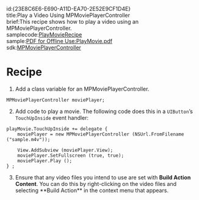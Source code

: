 id:{23E8C6E6-E690-A11D-EA70-2E52E9CF1D4E}  
title:Play a Video Using MPMoviePlayerController  
brief:This recipe shows how to play a video using an MPMoviePlayerController.  
samplecode:[PlayMovieRecipe](https://github.com/xamarin/recipes/tree/master/ios/media/video_and_photos/play_a_video_using_mpmovieplayercontroller)  
sample:[PDF for Offline Use:PlayMovie.pdf](http://staging-docs.xamarin.com/@api/deki/files/3288/=PlayMovieRecipe.pdf)  
sdk:[MPMoviePlayerController](http://developer.apple.com/library/ios/#documentation/mediaplayer/reference/MPMoviePlayerController_Class/Reference/Reference.html)  

<a name="Recipe" class="injected"></a>


# Recipe

1. Add a class variable for an MPMoviePlayerController.

```
MPMoviePlayerController moviePlayer;
```

<ol start="2"><li>Add code to play a movie. The following code does this in a <code>UIButton</code>’s <code>TouchUpInside</code> event handler:</li></ol>

```
playMovie.TouchUpInside += delegate {
    moviePlayer = new MPMoviePlayerController (NSUrl.FromFilename ("sample.m4v"));

    View.AddSubview (moviePlayer.View);
    moviePlayer.SetFullscreen (true, true);
    moviePlayer.Play ();
} ;
```
<ol start="3">
	<li>Ensure that any video files you intend to use are set with <strong>Build Action Content</strong>. You can do this by right-clicking on the video files and selecting **Build Action** in the context menu that appears.</li>
</ol>

 <a name="Additional_Information" class="injected"></a>

